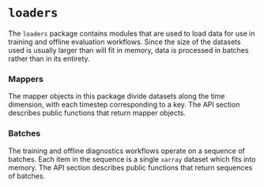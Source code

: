 `loaders`
=======

The `loaders` package contains modules that are used to load data for use in
training and offline evaluation workflows. Since the size of the datasets used
is usually larger than will fit in memory, data is processed in batches rather
than in its entirety.

### Mappers
The mapper objects in this package divide datasets along the time dimension,
with each timestep corresponding to a key. The API section describes public
functions that return mapper objects.

### Batches
The training and offline diagnostics workflows operate on a sequence of batches.
Each item in the sequence is a single `xarray` dataset which fits into memory.
The API section describes public functions that return sequences of batches.
